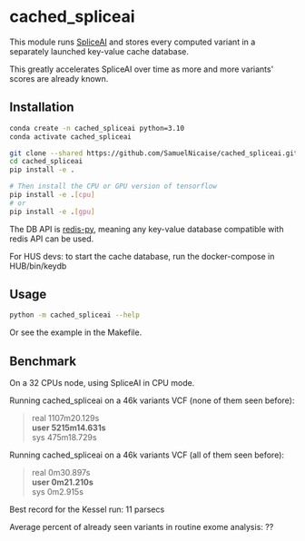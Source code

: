 # cached_spliceai

This module runs [SpliceAI](https://github.com/Illumina/SpliceAI) and stores every computed variant in a separately launched key-value cache database.

This greatly accelerates SpliceAI over time as more and more variants' scores are already known.

## Installation

```bash
conda create -n cached_spliceai python=3.10
conda activate cached_spliceai

git clone --shared https://github.com/SamuelNicaise/cached_spliceai.git
cd cached_spliceai
pip install -e .

# Then install the CPU or GPU version of tensorflow
pip install -e .[cpu]
# or
pip install -e .[gpu]
```

The DB API is [redis-py](https://github.com/redis/redis-py), meaning any key-value database compatible with redis API can be used.

For HUS devs: to start the cache database, run the docker-compose in HUB/bin/keydb

## Usage

```bash
python -m cached_spliceai --help
```

Or see the example in the Makefile.

## Benchmark

On a 32 CPUs node, using SpliceAI in CPU mode.

Running cached_spliceai on a 46k variants VCF (none of them seen before):

> real    1107m20.129s  
> **user    5215m14.631s**  
> sys     475m18.729s

Running cached_spliceai on a 46k variants VCF (all of them seen before):

> real    0m30.897s  
> **user    0m21.210s**  
> sys     0m2.915s

Best record for the Kessel run: 11 parsecs

Average percent of already seen variants in routine exome analysis: ??
